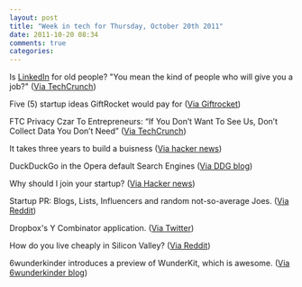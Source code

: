 ```yaml
---
layout: post
title: "Week in tech for Thursday, October 20th 2011"
date: 2011-10-20 08:34
comments: true
categories: 
---
```

Is [LinkedIn](http://linkedin.com) for old people? "You mean the kind of people who will give you a job?" ([Via TechCrunch](http://techcrunch.com/2011/10/19/is-linked-in-for-old-people-like-the-kind-of-people-who-will-give-you-a-job-hoffman-responds))
<!--more-->
Five (5) startup ideas GiftRocket would pay for ([Via Giftrocket](http://www.giftrocket.com/blog/startup-ideas-we-would-pay-for))

FTC Privacy Czar To Entrepreneurs: “If You Don’t Want To See Us, Don’t Collect Data You Don’t Need” ([Via TechCrunch](http://techcrunch.com/2011/10/18/ftc-privacy-czar-to-entrepreneurs-if-you-dont-want-to-see-us-dont-collect-data-you-dont-need))

It takes three years to build a buisness ([Via hacker news](http://jacquesmattheij.com/It+takes+three+years+to+build+a+business))

DuckDuckGo in the Opera default Search Engines ([Via DDG blog](http://duck.co/topic/duckduckgo-in-opera))

Why should I join your startup? ([Via Hacker news](http://voltsteve.blogspot.com/2011/10/why-should-i-join-your-start-up.html))

Startup PR: Blogs, Lists, Influencers and random not-so-average Joes. ([Via Reddit](https://docs.google.com/spreadsheet/ccc?key=0ArOGmc7KGnfrdHo2SUJ3OHJJX0RPbk0wODVUcWxfNWc&hl=en_GB#gid=0))

Dropbox's Y Combinator application. ([Via Twitter](http://dl.dropbox.com/u/27532820/app.html))

How do you live cheaply in Silicon Valley? ([Via Reddit](http://www.reddit.com/r/startups/comments/lfni8/how_do_founders_live_on_the_cheap_while_working/))

6wunderkinder introduces a preview of WunderKit, which is awesome. ([Via 6wunderkinder](http://www.wunderkit.com/jcgG66)[ blog](http://www.6wunderkinder.com/blog/2011/10/20/the-wunderkit-show-is-about-to-start-grab-a-front-row-seat/))

